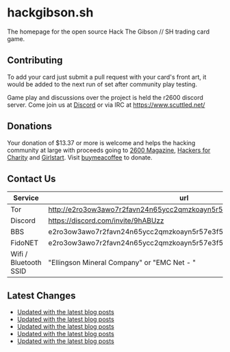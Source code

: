# hackgibson.sh
The homepage for the open source Hack The Gibson // SH trading card game.


## Contributing

To add your card just submit a pull request with your card's front art, it would be added to the next run of set after community play testing.

Game play and discussions over the project is held the r2600 discord server. Come join us at [Discord](https://discord.com/invite/9hABUzz) or via IRC at https://www.scuttled.net/


## Donations

Your donation of $13.37 or more is welcome and helps the hacking community at large with proceeds going to [2600 Magazine](https://2600.com/), [Hackers for Charity](https://hackersforcharity.org) and [Girlstart](https://girlstart.org).  Visit [buymeacoffee](https://www.buymeacoffee.com/hackgibson.sh) to donate.


## Contact Us

Service | url
-|-
Tor | http://e2ro3ow3awo7r2favn24n65ycc2qmzkoayn5r57e3f56nvjwdcgg32ad.onion
Discord | https://discord.com/invite/9hABUzz
BBS | e2ro3ow3awo7r2favn24n65ycc2qmzkoayn5r57e3f56nvjwdcgg32ad.onion:23
FidoNET | e2ro3ow3awo7r2favn24n65ycc2qmzkoayn5r57e3f56nvjwdcgg32ad.onion:24554
Wifi / Bluetooth SSID | "Ellingson Mineral Company" or "EMC Net - <fidonet address>"

## Latest Changes
<!-- BLOG-POST-LIST:START -->
- [Updated with the latest blog posts](https://github.com/DFW2600/hackgibson.sh/commit/ffecba24fb346884b5bbba2811083fe2bc5a69c9)
- [Updated with the latest blog posts](https://github.com/DFW2600/hackgibson.sh/commit/5446860c77db6c26f97afc312e1481014cb583c2)
- [Updated with the latest blog posts](https://github.com/DFW2600/hackgibson.sh/commit/5c71fa41d404b8b1c55e18c85e435d9b74b21ce0)
- [Updated with the latest blog posts](https://github.com/DFW2600/hackgibson.sh/commit/911fc6bb5cf7534e5ac6495b1676ac1b6eb5de27)
- [Updated with the latest blog posts](https://github.com/DFW2600/hackgibson.sh/commit/9a21f1d0d614bfbada6de19e864b017914fbf975)
<!-- BLOG-POST-LIST:END -->
